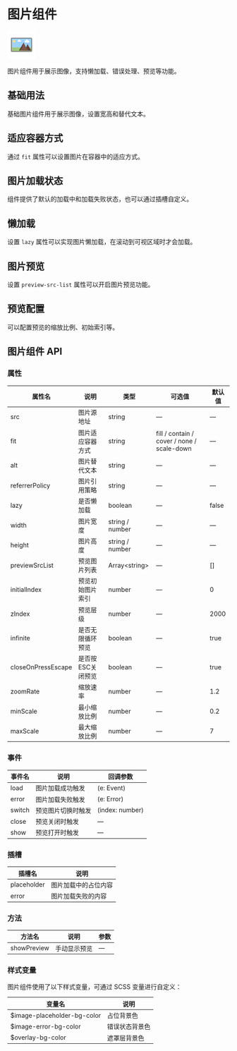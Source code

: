 # 图片组件

![图片组件](/components/image.png)

图片组件用于展示图像，支持懒加载、错误处理、预览等功能。

## 基础用法

基础图片组件用于展示图像，设置宽高和替代文本。

<demo component-name="image" examples="basic"></demo>

## 适应容器方式

通过 `fit` 属性可以设置图片在容器中的适应方式。

<demo component-name="image" examples="fit"></demo>

## 图片加载状态

组件提供了默认的加载中和加载失败状态，也可以通过插槽自定义。

<demo component-name="image" examples="loading"></demo>

## 懒加载

设置 `lazy` 属性可以实现图片懒加载，在滚动到可视区域时才会加载。

<demo component-name="image" examples="lazy"></demo>

## 图片预览

设置 `preview-src-list` 属性可以开启图片预览功能。

<demo component-name="image" examples="preview"></demo>

## 预览配置

可以配置预览的缩放比例、初始索引等。

<demo component-name="image" examples="preview-config"></demo>

## 图片组件 API

### 属性

| 属性名 | 说明 | 类型 | 可选值 | 默认值 |
| --- | --- | --- | --- | --- |
| src | 图片源地址 | string | — | — |
| fit | 图片适应容器方式 | string | fill / contain / cover / none / scale-down | — |
| alt | 图片替代文本 | string | — | — |
| referrerPolicy | 图片引用策略 | string | — | — |
| lazy | 是否懒加载 | boolean | — | false |
| width | 图片宽度 | string / number | — | — |
| height | 图片高度 | string / number | — | — |
| previewSrcList | 预览图片列表 | Array\<string\> | — | [] |
| initialIndex | 预览初始图片索引 | number | — | 0 |
| zIndex | 预览层级 | number | — | 2000 |
| infinite | 是否无限循环预览 | boolean | — | true |
| closeOnPressEscape | 是否按ESC关闭预览 | boolean | — | true |
| zoomRate | 缩放速率 | number | — | 1.2 |
| minScale | 最小缩放比例 | number | — | 0.2 |
| maxScale | 最大缩放比例 | number | — | 7 |

### 事件

| 事件名 | 说明 | 回调参数 |
| --- | --- | --- |
| load | 图片加载成功触发 | (e: Event) |
| error | 图片加载失败触发 | (e: Error) |
| switch | 预览图片切换时触发 | (index: number) |
| close | 预览关闭时触发 | — |
| show | 预览打开时触发 | — |

### 插槽

| 插槽名 | 说明 |
| --- | --- |
| placeholder | 图片加载中的占位内容 |
| error | 图片加载失败的内容 |

### 方法

| 方法名 | 说明 | 参数 |
| --- | --- | --- |
| showPreview | 手动显示预览 | — |

### 样式变量

图片组件使用了以下样式变量，可通过 SCSS 变量进行自定义：

| 变量名 | 说明 |
| --- | --- |
| $image-placeholder-bg-color | 占位背景色 |
| $image-error-bg-color | 错误状态背景色 |
| $overlay-bg-color | 遮罩层背景色 | 